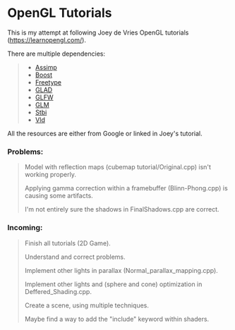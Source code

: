 # OpenGL Tutorials

This is my attempt at following Joey de Vries OpenGL tutorials (https://learnopengl.com/).

There are multiple dependencies:
>* [Assimp](http://assimp.org/)
>* [Boost](http://www.boost.org/)
>* [Freetype](https://www.freetype.org/)
>* [GLAD](https://github.com/Dav1dde/glad)
>* [GLFW](http://www.glfw.org/)
>* [GLM](https://glm.g-truc.net)
>* [Stbi](https://github.com/nothings/stb/blob/master/stb_image.h)
>* [Vld](https://vld.codeplex.com/)

All the resources are either from Google or linked in Joey's tutorial.


### Problems:

> Model with reflection maps (cubemap tutorial/Original.cpp) isn't working properly.
>
> Applying gamma correction within a framebuffer (Blinn-Phong.cpp) is causing some artifacts.
>
> I'm not entirely sure the shadows in FinalShadows.cpp are correct.

### Incoming:

> Finish all tutorials (2D Game).
>
> Understand and correct problems.
>
> Implement other lights in parallax (Normal_parallax_mapping.cpp).
>
> Implement other lights and (sphere and cone) optimization in Deffered_Shading.cpp.
>
> Create a scene, using multiple techniques.
>
> Maybe find a way to add the "include" keyword within shaders.
